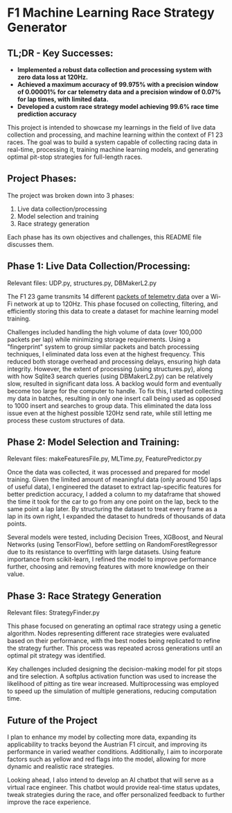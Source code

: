 # F1 Machine Learning Race Strategy Generator

## TL;DR - Key Successes:
* **Implemented a robust data collection and processing system with zero data loss at 120Hz.**
* **Achieved a maximum accuracy of 99.975% with a precision window of 0.00001% for car telemetry data and a precision window of 0.07% for lap times, with limited data.**
* **Developed a custom race strategy model achieving 99.6% race time prediction accuracy**


This project is intended to showcase my learnings in the field of live data collection and processing, and machine learning within the context of F1 23 races. The goal was to build a system capable of collecting racing data in real-time, processing it, training machine learning models, and generating optimal pit-stop strategies for full-length races. 

## Project Phases:
The project was broken down into 3 phases:
1. Live data collection/processing
2. Model selection and training
3. Race strategy generation

Each phase has its own objectives and challenges, this README file discusses them.

## Phase 1: Live Data Collection/Processing:

 
Relevant files: UDP.py, structures.py, DBMakerL2.py

The F1 23 game transmits 14 different [packets of telemetry data](https://answers.ea.com/t5/General-Discussion/F1-23-UDP-Specification/m-p/12633159?attachment-id=704910) over a Wi-Fi network at up to 120Hz. This phase focused on collecting, filtering, and efficiently storing this data to create a dataset for machine learning model training.

Challenges included handling the high volume of data (over 100,000 packets per lap) while minimizing storage requirements. Using a "fingerprint" system to group similar packets and batch processing techniques, I eliminated data loss even at the highest frequency. This reduced both storage overhead and processing delays, ensuring high data integrity.
However, the extent of processing (using structures.py), along with how Sqlite3 search queries (using DBMakerL2.py) can be relatively slow, resulted in significant data loss. A backlog would form and eventually become too large for the computer to handle. To fix this, I started collecting my data in batches, resulting in only one insert call being used as opposed to 1000 insert and searches to group data. This eliminated the data loss issue even at the highest possible 120Hz send rate, while still letting me process these custom structures of data.


## Phase 2: Model Selection and Training:

Relevant files: makeFeaturesFile.py, MLTime.py, FeaturePredictor.py

Once the data was collected, it was processed and prepared for model training. Given the limited amount of meaningful data (only around 150 laps of useful data), I engineered the dataset to extract lap-specific features for better prediction accuracy, I added a column to my dataframe that showed the time it took for the car to go from any one point on the lap, beck to the same point a lap later. By structuring the dataset to treat every frame as a lap in its own right, I expanded the dataset to hundreds of thousands of data points.

Several models were tested, including Decision Trees, XGBoost, and Neural Networks (using TensorFlow), before settling on RandomForestRegressor due to its resistance to overfitting with large datasets. Using feature importance from scikit-learn, I refined the model to improve performance further, choosing and removing features with more knowledge on their value.



## Phase 3: Race Strategy Generation


Relevant files: StrategyFinder.py

This phase focused on generating an optimal race strategy using a genetic algorithm. Nodes representing different race strategies were evaluated based on their performance, with the best nodes being replicated to refine the strategy further. This process was repeated across generations until an optimal pit strategy was identified.

Key challenges included designing the decision-making model for pit stops and tire selection. A softplus activation function was used to increase the likelihood of pitting as tire wear increased. Multiprocessing was employed to speed up the simulation of multiple generations, reducing computation time.



## Future of the Project
I plan to enhance my model by collecting more data, expanding its applicability to tracks beyond the Austrian F1 circuit, and improving its performance in varied weather conditions. Additionally, I aim to incorporate factors such as yellow and red flags into the model, allowing for more dynamic and realistic race strategies.

Looking ahead, I also intend to develop an AI chatbot that will serve as a virtual race engineer. This chatbot would provide real-time status updates, tweak strategies during the race, and offer personalized feedback to further improve the race experience.
